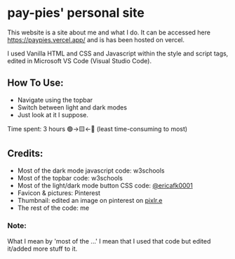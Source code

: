 # pay-pies' personal site

This website is a site about me and what I do. It can be accessed here https://paypies.vercel.app/ and is has been hosted on vercel.

I used Vanilla HTML and CSS and Javascript within the style and script tags, edited in Microsoft VS Code (Visual Studio Code). 

## How To Use:

- Navigate using the topbar
- Switch between light and dark modes
- Just look at it I suppose.

Time spent: 3 hours 🟢->🟨<-🔴 (least time-consuming to most)

## Credits:
- Most of the dark mode javascript code: w3schools
- Most of the topbar code: w3schools
- Most of the light/dark mode button CSS code: [@ericafk0001](https://github.com/ericafk0001)
- Favicon & pictures: Pinterest
- Thumbnail: edited an image on pinterest on [pixlr.e](https://pixlr.com/editor/)
- The rest of the code: me

### Note:

What I mean by 'most of the ...' I mean that I used that code but edited it/added more stuff to it.
